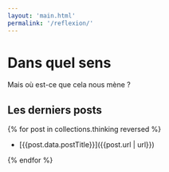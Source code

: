 ```yaml
---
layout: 'main.html'
permalink: '/reflexion/'
---
```


# Dans quel sens

Mais où est-ce que cela nous mène ?

## Les derniers posts

{% for post in collections.thinking reversed %}

- [{{post.data.postTitle}}]({{post.url | url}})

{% endfor %}
